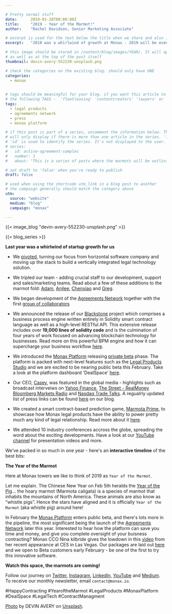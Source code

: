 ```yaml
---

# Pretty normal stuff
date:      2019-01-28T00:00:00Z
title:     "2019 - Year of the Marmot!"
author:    "Rachel Davidson, Senior Marketing Associate"

# excerpt is used for the text below the title when we share and also is the summary of the post on https://monax.io/blog
excerpt:   "2018 was a whirlwind of growth at Monax - 2019 will be even bigger - #YearoftheMarmot"

# this image should be stored in /content/blog/images/YEAR/. It will appear as a thumbnail on any listings,
# as well as at the top of the post itself
thumbnail: devin-avery-552230-unsplash.png

# check the categories on the existing blog. should only have ONE
categories:
  - monax
  

# tags should be meaningful for your blog. if you want this article to show on a 'use case' page, you can use
# the following TAGS -  'fleetleasing' 'contentcreators' 'lawyers' or 'corporate'
tags:
  - legal products
  - agreements network
  - press
  - monax platform

# if this post is part of a series, uncomment the information below. The 'article series' box
# will only display if there is more than one article in the series. 'id', 'number' and 'about' all must be present.
# 'id' is used to identify the series. It's not displayed to the user.
# series:
#   id: active-agreement-samples
#   number: 1
#   about: "This is a series of posts where the marmots will be outlining how the Monax Platform and the Agreements Network can be used in harmony to create the legal products of the future."

# set draft to 'false' when you're ready to publish
draft: false

# used when using the shortcode utm_link in a blog post to another
# the campaign generally should match the category above
utm:
  source: "website"
  medium: "blog"
  campaign: "monax"

---
```


<!-- In general the filename below should match thumbnail category above -->
{{< image_blog "devin-avery-552230-unsplash.png" >}}

<!-- if this article is part of a series, related articles will automatically appear here -->
{{< blog_series >}}

<!-- Content markdown here - first title on page is auto generated from title in frontmatter -->

**Last year was a whirlwind of startup growth for us**

- We [pivoted](https://monax.io/blog/2018/04/26/monax-is-pivoting.-heres-why/), turning our focus from horizontal software company and moving up the stack to build a vertically integrated legal technology solution.

- We tripled our team - adding crucial staff to our development, support and sales/marketing teams. Read about a few of these additions to the marmot fold: [Adam](https://monax.io/blog/2018/10/23/meet-the-marmots-adam-locklin-director-of-partnerships/),  [Anjlee](https://monax.io/blog/2018/09/17/meet-the-marmots-anjlee-khurana-legal-engineer/), [Chenxiao](https://monax.io/blog/2018/10/05/meet-the-marmots-chenxiao-hu-wu-producer-experience-associate/) and [Greg](https://monax.io/blog/2018/10/30/meet-the-marmots-greg-hill-site-reliability-engineer/).

- We began development of the [Agreements Network](https://monax.io/blog/2018/04/27/monax-is-pleased-to-introduce-the-agreements-network/) together with the first [group of collaborators](https://www.forbes.com/sites/sarahhansen/2018/07/26/11-companies-join-agreements-network-to-develop-ethereum-platform-for-lawyers/#31925a5d4aec)

- We announced the release of our [Blackstone](https://github.com/agreements-network/blackstone) project which comprises a business process engine written entirely in Solidity smart contract language as well as a high-level RESTful API. This extensive release includes over **19,000 lines of solidity code** and is the culmination of four years of work focused on advancing blockchain technology for businesses. Read more on this powerful BPM engine and how it can supercharge your business workflow [here](https://monax.io/blog/2018/09/25/introducing-the-monax-bpmn-engine---the-powerhouse-for-legal-products./).

-  We introduced the [Monax Platform](https://monax.io/blog/2018/12/04/introducing-the-monax-platform---contract-lifecycle-management-for-the-digital-age/) releasing [private beta](https://www.leaprate.com/cryptocurrency/blockchain/monax-platform-launches-in-beta/) phase. The platform is packed with next-level features such as the [Legal Products Studio](https://monax.io/blog/2018/11/22/introducing-the-monax-legal-product-studio/) and we are excited to be nearing public beta this February. Take a look at the platform dashboard 'DealSpace' [here](https://monax.io/blog/2019/01/21/introducing-the-monax-platform-dashboard---features-overview-vlog/).

- Our CEO, [Casey](https://www.linkedin.com/in/compleatang/), was featured in the global media - highlights such as broadcast interveiws on [Yahoo Finance](https://www.youtube.com/watch?v=l7fGViMPaNE), [The Street - RealMoney](https://www.youtube.com/watch?v=cD1r1iINuZ4) [Bloomberg Markets Radio](https://monax.io/blog/2018/08/07/ceo-casey-interviewed-live-on-bloomberg-markets-radio/) and [Nasdaq Trade Talks](https://www.youtube.com/watch?v=WLp7L8Zie_k&t=17s). A regualrly updated list of press links can be found [here](https://monax.io/blog/2018/10/15/monax-in-the-news/) on our blog. 

- We created a smart contract-based prediction game, [Marmota Prime](https://app.monax.io/marmota-prime), to showcase how Monax legal products have the ability to power pretty much any kind of legal relationship. Read more about it [here](https://monax.io/blog/2018/12/11/introducing-marmota-prime---a-prizewinner-of-a-game/).

- We attended 10 industry conferences accross the globe, spreading the word about the exciting developments. Have a look at our [YouTube channel](https://www.youtube.com/channel/UCTNwr9rWLg3C3gtZolFZDOQ/videos) for presentation videos and more.


We've packed in so much in one year - here's an **interactive timeline** of the best bits: 

<script src="https://infograph.venngage.com/js/embed/v1/embed.js" data-vg-id="Yg8EfzAnt4" data-title="Monax.io 2018 highlights " data-w="816" data-h="1056" data-multipage="true"></script>

**The Year of the Marmot**

Here at Monax towers we like to think of 2019 as `Year of the Marmot`.

Let me explain. The Chinese New Year on Feb 5th heralds the [Year of the Pig](https://chinesenewyear.net/zodiac/pig/)... the hoary marmot (Marmota caligata) is a species of marmot that inhabits the mountains of North America. These animals are also know as “whistle pigs”. Hence the stars have aligned and it is officially `Year of the Marmot` (aka whistle pig) around here!  

In February the [Monax Platform](https://monax.io/platform/) enters public beta, and there's lots more in the pipeline, the most significant being the launch of the [Agreements Network](https://agreements.network) later this year. Interested to hear how the platform can save you time and money, and give you complete oversight of your buisness contracting? Monax CCO Nina kilbride gives the lowdown in this [video](https://youtu.be/8yTzIKc0KdM) from her recent appearance at CES in Las Vegas. Our packages are laid out [here](https://monax.io/pricing/) and we open to Beta customers early February - be one of the first to try this innovative software.


**Watch this space, the marmots are coming!**

Follow our journey on [Twitter](https://twitter.com/monaxHQ?lang=en), [Instagram](https://www.instagram.com/monaxhq/?hl=en), [LinkedIn](https://www.linkedin.com/company/monax/), [YouTube](https://www.youtube.com/channel/UCTNwr9rWLg3C3gtZolFZDOQ/videos) and [Medium](https://medium.com/monaxhq). To receive our monthly newsletter, email `contact@monax.io`. 


#HappyContracting #YearoftheMarmot #LegalProducts #MonaxPlatform #DealSpace #LegalTech #ContractManagment

[Photo](https://unsplash.com/photos/u2CBtdDg46E) by DEVIN AVERY on [Unsplash](https://unsplash.com).
